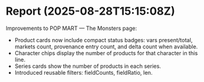 # Report (2025-08-28T15:15:08Z)

Improvements to POP MART — The Monsters page:
- Product cards now include compact status badges: vars present/total, markets count, provenance entry count, and delta count when available.
- Character chips display the number of products for that character in this line.
- Series cards show the number of products in each series.
- Introduced reusable filters: fieldCounts, fieldRatio, len.

